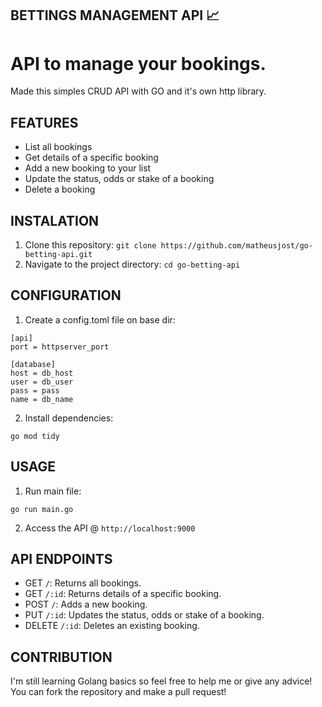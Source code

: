 ## BETTINGS MANAGEMENT API 📈
# API to manage your bookings.
Made this simples CRUD API with GO and it's own http library.


## FEATURES
- List all bookings
- Get details of a specific booking
- Add a new booking to your list
- Update the status, odds or stake of a booking
- Delete a booking


## INSTALATION
1. Clone this repository: `git clone https://github.com/matheusjost/go-betting-api.git`
2. Navigate to the project directory: `cd go-betting-api`


## CONFIGURATION
1. Create a config.toml file on base dir:
```
[api]
port = httpserver_port

[database]
host = db_host
user = db_user
pass = pass
name = db_name
```
2. Install dependencies:
```
go mod tidy
```


## USAGE
1. Run main file: 
```
go run main.go
```
2. Access the API @ `http://localhost:9000`


## API ENDPOINTS
- GET `/`: Returns all bookings.
- GET `/:id`: Returns details of a specific booking.
- POST `/`: Adds a new booking.
- PUT `/:id`: Updates the status, odds or stake of a booking.
- DELETE `/:id`: Deletes an existing booking.

## CONTRIBUTION
I'm still learning Golang basics so feel free to help me or give any advice!
You can fork the repository and make a pull request!